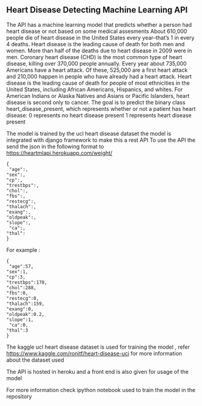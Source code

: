 ## Heart Disease Detecting Machine Learning API

The API has a machine learning model that predicts whether a person had heart disease or not based on some medical assesments
About 610,000 people die of heart disease in the United States every year–that’s 1 in every 4 deaths.
Heart disease is the leading cause of death for both men and women. More than half of the deaths due to heart disease in 2009 were in men.
Coronary heart disease (CHD) is the most common type of heart disease, killing over 370,000 people annually.
Every year about 735,000 Americans have a heart attack. Of these, 525,000 are a first heart attack and 210,000 happen in people who have already had a heart attack.
Heart disease is the leading cause of death for people of most ethnicities in the United States, including African Americans, Hispanics, and whites. For American Indians or Alaska Natives and Asians or Pacific Islanders, heart disease is second only to cancer.
The goal is to predict the binary class heart_disease_present, which represents whether or not a patient has heart disease:
0 represents no heart disease present
1 represents heart disease present

The model is trained by the ucl heart disease dataset
the model is integrated with  django framework to make this a rest API
To use the API the send the json in the following format to https://heartmlapi.herokuapp.com/weight/
```
{ 
 "age":,
"sex":,
"cp":,
"trestbps":,
"chol":,
"fbs":,
"restecg":,
"thalach":,
"exang":,
"oldpeak":,
"slope":,
 "ca":,
"thal":
}
```
For example :
```
{ 
 "age":57,
"sex":1,
"cp":3,
"trestbps":170,
"chol":288,
"fbs":0,
"restecg":0,
"thalach":159,
"exang":0,
"oldpeak":0.2,
"slope":1,
 "ca":0,
"thal":3
}
```
The kaggle ucl heart disease dataset is used for training the model , refer  https://www.kaggle.com/ronitf/heart-disease-uci for more information about the dataset used 

The API is hosted in heroku and a front end is also given for usage of the  model

For more information check ipython notebook used to train the model in the repository
